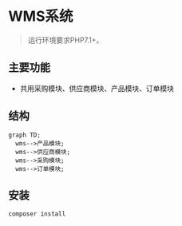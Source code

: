 WMS系统
===============

> 运行环境要求PHP7.1+。

## 主要功能

* 共用采购模块、供应商模块、产品模块、订单模块

## 结构
```mermaid
graph TD;
  wms-->产品模块;
  wms-->供应商模块;
  wms-->采购模块;
  wms-->订单模块;
```


## 安装

~~~
composer install
~~~
